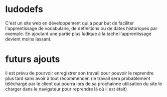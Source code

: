 # ludodefs
C'est un site web en développement qui a pour but de faciliter l'apprentissage de vocabulaire, de définitions ou de dates historiques par exemple. En ajoutant une partie plus ludique à la tache l'apprentissage devient moins lassant.

# futurs ajouts
il est prévu de pourvoir enregistrer son travail pour pouvoir le reprendre plus tard sans avoir à tout recommencer. (le travail sera probablement téléchargé par le client qui pourra lors de sa prochainne utilisation du site le charger dans le navigateur pour reprendre là où il est était)
